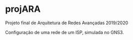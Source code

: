 # projARA
Projeto final de Arquitetura de Redes Avançadas 2019/2020

Configuração de uma rede de um ISP, simulada no GNS3.
